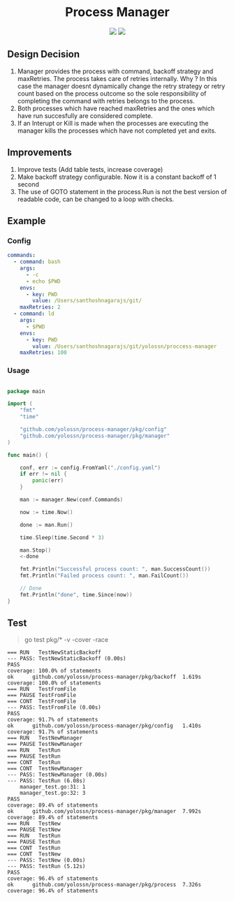 <div align="center">
  
  <h1 align="center">Process Manager</h1>
  
  <img src="https://github.com/yolossn/process-manager/workflows/build/badge.svg?branch=master"/>

  <a href="https://goreportcard.com/report/github.com/yolossn/process-manager">
    <img src="https://goreportcard.com/badge/github.com/yolossn/process-manager"/>
  </a>
</div>


## Design Decision

1. Manager provides the process with command, backoff strategy and maxRetries. The process takes care of retries internally.
   Why ?
   In this case the manager doesnt dynamically change the retry strategy or retry count based on the process outcome so the sole responsibility of completing the command with retries belongs to the process.
2. Both processes which have reached maxRetries and the ones which have run succesfully are considered complete.
3. If an Interupt or Kill is made when the processes are executing the manager kills the processes which have not completed yet and exits.

## Improvements

1. Improve tests (Add table tests, increase coverage)
2. Make backoff strategy configurable. Now it is a constant backoff of 1 second
3. The use of GOTO statement in the process.Run is not the best version of readable code, can be changed to a loop with checks.

## Example

### Config

```yaml
commands:
  - command: bash
    args:
      - -c
      - echo $PWD
    envs:
      - key: PWD
        value: /Users/santhoshnagarajs/git/
    maxRetries: 2
  - command: ld
    args:
      - $PWD
    envs:
      - key: PWD
        value: /Users/santhoshnagarajs/git/yolossn/proccess-manager
    maxRetries: 100
```

### Usage

```go

package main

import (
	"fmt"
	"time"

	"github.com/yolossn/process-manager/pkg/config"
	"github.com/yolossn/process-manager/pkg/manager"
)

func main() {

	conf, err := config.FromYaml("./config.yaml")
	if err != nil {
		panic(err)
	}

	man := manager.New(conf.Commands)

	now := time.Now()

	done := man.Run()

	time.Sleep(time.Second * 3)

	man.Stop()
	<-done

	fmt.Println("Successful process count: ", man.SuccessCount())
	fmt.Println("Failed process count: ", man.FailCount())

	// Done
	fmt.Println("done", time.Since(now))
}

```

## Test

> go test pkg/\* -v -cover -race

```
=== RUN   TestNewStaticBackoff
--- PASS: TestNewStaticBackoff (0.00s)
PASS
coverage: 100.0% of statements
ok      github.com/yolossn/process-manager/pkg/backoff  1.619s  coverage: 100.0% of statements
=== RUN   TestFromFile
=== PAUSE TestFromFile
=== CONT  TestFromFile
--- PASS: TestFromFile (0.00s)
PASS
coverage: 91.7% of statements
ok      github.com/yolossn/process-manager/pkg/config   1.410s  coverage: 91.7% of statements
=== RUN   TestNewManager
=== PAUSE TestNewManager
=== RUN   TestRun
=== PAUSE TestRun
=== CONT  TestRun
=== CONT  TestNewManager
--- PASS: TestNewManager (0.00s)
--- PASS: TestRun (6.08s)
    manager_test.go:31: 1
    manager_test.go:32: 3
PASS
coverage: 89.4% of statements
ok      github.com/yolossn/process-manager/pkg/manager  7.992s  coverage: 89.4% of statements
=== RUN   TestNew
=== PAUSE TestNew
=== RUN   TestRun
=== PAUSE TestRun
=== CONT  TestRun
=== CONT  TestNew
--- PASS: TestNew (0.00s)
--- PASS: TestRun (5.12s)
PASS
coverage: 96.4% of statements
ok      github.com/yolossn/process-manager/pkg/process  7.326s  coverage: 96.4% of statements
```
